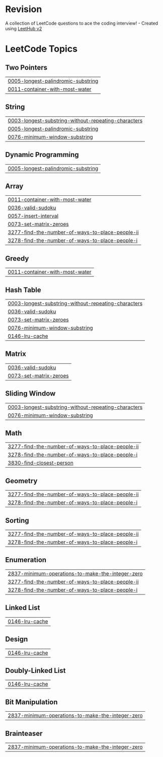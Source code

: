 # Revision
A collection of LeetCode questions to ace the coding interview! - Created using [LeetHub v2](https://github.com/arunbhardwaj/LeetHub-2.0)

<!---LeetCode Topics Start-->
# LeetCode Topics
## Two Pointers
|  |
| ------- |
| [0005-longest-palindromic-substring](https://github.com/Priyanshu1611/Revision/tree/master/0005-longest-palindromic-substring) |
| [0011-container-with-most-water](https://github.com/Priyanshu1611/Revision/tree/master/0011-container-with-most-water) |
## String
|  |
| ------- |
| [0003-longest-substring-without-repeating-characters](https://github.com/Priyanshu1611/Revision/tree/master/0003-longest-substring-without-repeating-characters) |
| [0005-longest-palindromic-substring](https://github.com/Priyanshu1611/Revision/tree/master/0005-longest-palindromic-substring) |
| [0076-minimum-window-substring](https://github.com/Priyanshu1611/Revision/tree/master/0076-minimum-window-substring) |
## Dynamic Programming
|  |
| ------- |
| [0005-longest-palindromic-substring](https://github.com/Priyanshu1611/Revision/tree/master/0005-longest-palindromic-substring) |
## Array
|  |
| ------- |
| [0011-container-with-most-water](https://github.com/Priyanshu1611/Revision/tree/master/0011-container-with-most-water) |
| [0036-valid-sudoku](https://github.com/Priyanshu1611/Revision/tree/master/0036-valid-sudoku) |
| [0057-insert-interval](https://github.com/Priyanshu1611/Revision/tree/master/0057-insert-interval) |
| [0073-set-matrix-zeroes](https://github.com/Priyanshu1611/Revision/tree/master/0073-set-matrix-zeroes) |
| [3277-find-the-number-of-ways-to-place-people-ii](https://github.com/Priyanshu1611/Revision/tree/master/3277-find-the-number-of-ways-to-place-people-ii) |
| [3278-find-the-number-of-ways-to-place-people-i](https://github.com/Priyanshu1611/Revision/tree/master/3278-find-the-number-of-ways-to-place-people-i) |
## Greedy
|  |
| ------- |
| [0011-container-with-most-water](https://github.com/Priyanshu1611/Revision/tree/master/0011-container-with-most-water) |
## Hash Table
|  |
| ------- |
| [0003-longest-substring-without-repeating-characters](https://github.com/Priyanshu1611/Revision/tree/master/0003-longest-substring-without-repeating-characters) |
| [0036-valid-sudoku](https://github.com/Priyanshu1611/Revision/tree/master/0036-valid-sudoku) |
| [0073-set-matrix-zeroes](https://github.com/Priyanshu1611/Revision/tree/master/0073-set-matrix-zeroes) |
| [0076-minimum-window-substring](https://github.com/Priyanshu1611/Revision/tree/master/0076-minimum-window-substring) |
| [0146-lru-cache](https://github.com/Priyanshu1611/Revision/tree/master/0146-lru-cache) |
## Matrix
|  |
| ------- |
| [0036-valid-sudoku](https://github.com/Priyanshu1611/Revision/tree/master/0036-valid-sudoku) |
| [0073-set-matrix-zeroes](https://github.com/Priyanshu1611/Revision/tree/master/0073-set-matrix-zeroes) |
## Sliding Window
|  |
| ------- |
| [0003-longest-substring-without-repeating-characters](https://github.com/Priyanshu1611/Revision/tree/master/0003-longest-substring-without-repeating-characters) |
| [0076-minimum-window-substring](https://github.com/Priyanshu1611/Revision/tree/master/0076-minimum-window-substring) |
## Math
|  |
| ------- |
| [3277-find-the-number-of-ways-to-place-people-ii](https://github.com/Priyanshu1611/Revision/tree/master/3277-find-the-number-of-ways-to-place-people-ii) |
| [3278-find-the-number-of-ways-to-place-people-i](https://github.com/Priyanshu1611/Revision/tree/master/3278-find-the-number-of-ways-to-place-people-i) |
| [3830-find-closest-person](https://github.com/Priyanshu1611/Revision/tree/master/3830-find-closest-person) |
## Geometry
|  |
| ------- |
| [3277-find-the-number-of-ways-to-place-people-ii](https://github.com/Priyanshu1611/Revision/tree/master/3277-find-the-number-of-ways-to-place-people-ii) |
| [3278-find-the-number-of-ways-to-place-people-i](https://github.com/Priyanshu1611/Revision/tree/master/3278-find-the-number-of-ways-to-place-people-i) |
## Sorting
|  |
| ------- |
| [3277-find-the-number-of-ways-to-place-people-ii](https://github.com/Priyanshu1611/Revision/tree/master/3277-find-the-number-of-ways-to-place-people-ii) |
| [3278-find-the-number-of-ways-to-place-people-i](https://github.com/Priyanshu1611/Revision/tree/master/3278-find-the-number-of-ways-to-place-people-i) |
## Enumeration
|  |
| ------- |
| [2837-minimum-operations-to-make-the-integer-zero](https://github.com/Priyanshu1611/Revision/tree/master/2837-minimum-operations-to-make-the-integer-zero) |
| [3277-find-the-number-of-ways-to-place-people-ii](https://github.com/Priyanshu1611/Revision/tree/master/3277-find-the-number-of-ways-to-place-people-ii) |
| [3278-find-the-number-of-ways-to-place-people-i](https://github.com/Priyanshu1611/Revision/tree/master/3278-find-the-number-of-ways-to-place-people-i) |
## Linked List
|  |
| ------- |
| [0146-lru-cache](https://github.com/Priyanshu1611/Revision/tree/master/0146-lru-cache) |
## Design
|  |
| ------- |
| [0146-lru-cache](https://github.com/Priyanshu1611/Revision/tree/master/0146-lru-cache) |
## Doubly-Linked List
|  |
| ------- |
| [0146-lru-cache](https://github.com/Priyanshu1611/Revision/tree/master/0146-lru-cache) |
## Bit Manipulation
|  |
| ------- |
| [2837-minimum-operations-to-make-the-integer-zero](https://github.com/Priyanshu1611/Revision/tree/master/2837-minimum-operations-to-make-the-integer-zero) |
## Brainteaser
|  |
| ------- |
| [2837-minimum-operations-to-make-the-integer-zero](https://github.com/Priyanshu1611/Revision/tree/master/2837-minimum-operations-to-make-the-integer-zero) |
<!---LeetCode Topics End-->
